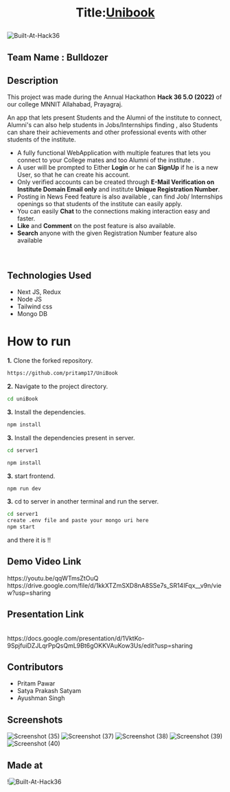 <h1>
<p align="center">
        <b> Title:<u>Unibook</u> </b>
</p>
</h1>

![Built-At-Hack36](https://user-images.githubusercontent.com/42494153/164942832-baf753cd-58e4-41a3-8410-e387c70f8ec6.png)


<h2> Team Name : Bulldozer </h2>

<h2> Description </h2>

 This project was made during the Annual Hackathon <b> Hack 36 5.O (2022)</b> of our college MNNIT Allahabad, Prayagraj.<br>

 An app that lets present Students and the Alumni of the institute to connect, Alumni's can also help students in Jobs/Internships finding , also Students can share    their achievements and other professional events with other students of the institute.

 <ul>
 <li>A fully functional WebApplication with multiple features that lets you connect to your College mates and too Alumni of the institute . <br></li>
 <li>A user will be prompted to Either <b> Login </b> or he can <b>SignUp</b> if he is a new User, so that he can create his account. <br></li>
 <li>Only verified accounts can be created through <b>E-Mail Verification on Institute Domain Email only</b> and institute <b>Unique Registration Number</b>.<br></li>
 <li>Posting in News Feed feature is also available , can find Job/ Internships openings so that students of the institute can easily apply. <br></li>
 <li>You can easily <b>Chat</b> to the connections making interaction easy and faster. <br></li>
 <li><b>Like</b> and <b>Comment</b> on the post feature is also available. <br></li>
 <li><b>Search</b> anyone with the given Registration Number feature also available</li> 
 </ul>
 <br>
 
 <h2> Technologies Used </h2>
  <ul>
  <li>Next JS, Redux</li>
  <li>Node JS </li>
  <li>Tailwind css</li>
   <li>Mongo DB</li>     
 </ul>
 
 # How to run
 
 **1.** Clone the forked repository.
 ```bash
https://github.com/pritamp17/UniBook
```
 **2.** Navigate to the project directory.
   ```bash
cd uniBook
```
**3.** Install the dependencies.
   ```bash
npm install
```
**3.** Install the dependencies present in server.
   ```bash
cd server1
```
   ```bash
npm install
```
**3.** start frontend.
   ```bash
npm run dev
```
**3.** cd to server in another terminal and run the server.
   ```bash
 cd server1
 create .env file and paste your mongo uri here
 npm start
```
and there it is !!

 <h2> Demo Video Link </h2>
 https://youtu.be/qqWTmsZtOuQ <br>
 https://drive.google.com/file/d/1kkXTZmSXD8nA8SSe7s_SR14IFqx__v9n/view?usp=sharing

 
 <h2> Presentation Link </h2> <br>
 https://docs.google.com/presentation/d/1VktKo-9SpjfuiDZJLqrPpQsQmL9Bt6gOKKVAuKow3Us/edit?usp=sharing
 
 <h2> Contributors </h2>
 <ul>
 <li>Pritam Pawar</li>
 <li>Satya Prakash Satyam<br></li>
 <li>Ayushman Singh</li>
 </ul>

 ## Screenshots 
 ![Screenshot (35)](https://user-images.githubusercontent.com/42494153/164956747-3d8082e1-9dd4-4acd-ba61-30d19775dfcd.png)
 ![Screenshot (37)](https://user-images.githubusercontent.com/42494153/164956753-6d0d09f2-7a0f-4455-8ecf-2fd41bcab973.png)
![Screenshot (38)](https://user-images.githubusercontent.com/42494153/164956759-73f10a5c-6983-4b71-bb63-86743a9b54f9.png)
![Screenshot (39)](https://user-images.githubusercontent.com/42494153/164956764-602e80e9-c673-4d05-b728-59ff0c2c95d8.png)
![Screenshot (40)](https://user-images.githubusercontent.com/42494153/164956765-243786cc-93f3-4aff-a351-0169c4395695.png)
## Made at 
 !![Built-At-Hack36](https://user-images.githubusercontent.com/42494153/164942832-baf753cd-58e4-41a3-8410-e387c70f8ec6.png)
